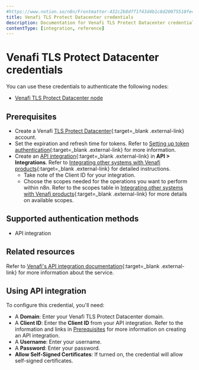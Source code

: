 ```yaml
---
#https://www.notion.so/n8n/Frontmatter-432c2b8dff1f43d4b1c8d20075510fe4
title: Venafi TLS Protect Datacenter credentials
description: Documentation for Venafi TLS Protect Datacenter credentials. Use these credentials to authenticate Venafi TLS Protect Datacenter in n8n, a workflow automation platform.
contentType: [integration, reference]
---
```

<!-- vale off -->
# Venafi TLS Protect Datacenter credentials

You can use these credentials to authenticate the following nodes:

* [Venafi TLS Protect Datacenter node](/integrations/builtin/app-nodes/n8n-nodes-base.venafitlsprotectdatacenter/)

## Prerequisites

- Create a Venafi [TLS Protect Datacenter](https://venafi.com/){:target=_blank .external-link} account.
- Set the expiration and refresh time for tokens. Refer to [Setting up token authentication](https://docs.venafi.com/Docs/current/TopNav/Content/SDK/AuthSDK/t-SDKa-Setup-OAuth.php){:target=_blank .external-link} for more information.
- Create an [API integration](https://docs.venafi.com/Docs/current/TopNav/Content/API-ApplicationIntegration/c-APIAppIntegrations-about.php){:target=_blank .external-link} in **API > Integrations**. Refer to [Integrating other systems with Venafi products](https://docs.venafi.com/Docs/current/TopNav/Content/API-ApplicationIntegration/t-APIAppIntegrations-creating.php){:target=_blank .external-link} for detailed instructions.
    - Take note of the Client ID for your integration.
    - Choose the scopes needed for the operations you want to perform within n8n. Refer to the scopes table in [Integrating other systems with Venafi products](https://docs.venafi.com/Docs/current/TopNav/Content/API-ApplicationIntegration/t-APIAppIntegrations-creating.php){:target=_blank .external-link} for more details on available scopes.

## Supported authentication methods

- API integration

## Related resources

Refer to [Venafi's API integration documentation](https://docs.venafi.com/Docs/currentSDK/TopNav/Content/SDK/WebSDK/c-sdk-AboutThisGuide.php){:target=_blank .external-link} for more information about the service.

## Using API integration

To configure this credential, you'll need:

- A **Domain**: Enter your Venafi TLS Protect Datacenter domain.
- A **Client ID**: Enter the **Client ID** from your API integration. Refer to the information and links in [Prerequisites](#prerequisites) for more information on creating an API integration.
- A **Username**: Enter your username.
- A **Password**: Enter your password.
- **Allow Self-Signed Certificates**: If turned on, the credential will allow self-signed certificates.

<!-- vale on -->